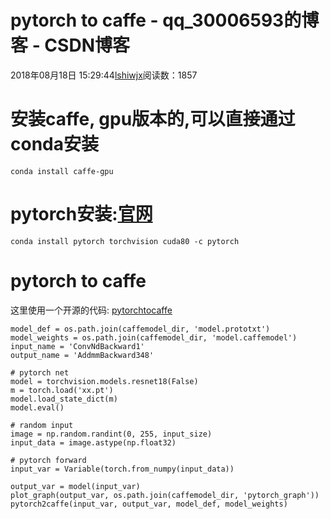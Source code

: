 # pytorch to caffe - qq_30006593的博客 - CSDN博客





2018年08月18日 15:29:44[lshiwjx](https://me.csdn.net/qq_30006593)阅读数：1857








# 安装caffe, gpu版本的,可以直接通过conda安装
`conda install caffe-gpu`
# pytorch安装:[官网](https://pytorch.org/)

```
conda install pytorch torchvision cuda80 -c pytorch
```

# pytorch to caffe

这里使用一个开源的代码: [pytorchtocaffe](https://github.com/longcw/pytorch2caffe)

```
model_def = os.path.join(caffemodel_dir, 'model.prototxt')
model_weights = os.path.join(caffemodel_dir, 'model.caffemodel')
input_name = 'ConvNdBackward1'
output_name = 'AddmmBackward348'

# pytorch net
model = torchvision.models.resnet18(False)
m = torch.load('xx.pt')
model.load_state_dict(m)
model.eval()

# random input
image = np.random.randint(0, 255, input_size)
input_data = image.astype(np.float32)

# pytorch forward
input_var = Variable(torch.from_numpy(input_data))

output_var = model(input_var)
plot_graph(output_var, os.path.join(caffemodel_dir, 'pytorch_graph'))
pytorch2caffe(input_var, output_var, model_def, model_weights)
```





